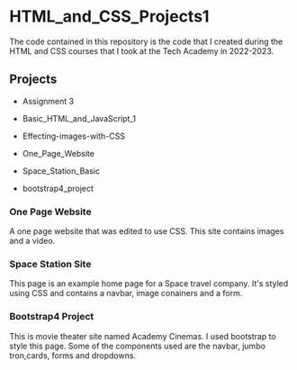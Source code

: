 # HTML_and_CSS_Projects1

The code contained in this repository is the code that I created during the HTML and CSS courses that I took at the Tech Academy in 2022-2023.
 
## Projects

- Assignment 3

- Basic_HTML_and_JavaScript_1

- Effecting-images-with-CSS

- One_Page_Website

- Space_Station_Basic

- bootstrap4_project



### One Page Website
A one page website that was edited to use CSS. This site contains images and a video.

### Space Station Site

This page is an example home page for a Space travel company. It's styled using CSS and contains a navbar, image conainers and a form.

### Bootstrap4 Project

This is movie theater site named Academy Cinemas. I used bootstrap to style this page. Some of the components used are the navbar, jumbo tron,cards, forms and dropdowns.



